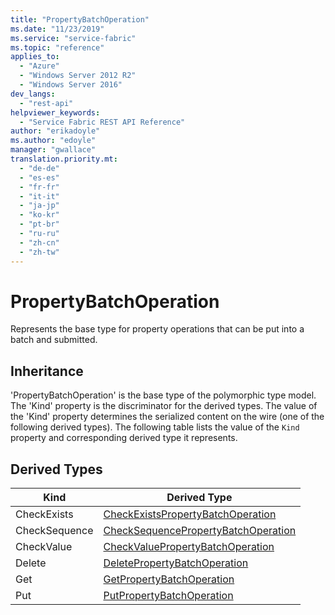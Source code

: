 ```yaml
---
title: "PropertyBatchOperation"
ms.date: "11/23/2019"
ms.service: "service-fabric"
ms.topic: "reference"
applies_to: 
  - "Azure"
  - "Windows Server 2012 R2"
  - "Windows Server 2016"
dev_langs: 
  - "rest-api"
helpviewer_keywords: 
  - "Service Fabric REST API Reference"
author: "erikadoyle"
ms.author: "edoyle"
manager: "gwallace"
translation.priority.mt: 
  - "de-de"
  - "es-es"
  - "fr-fr"
  - "it-it"
  - "ja-jp"
  - "ko-kr"
  - "pt-br"
  - "ru-ru"
  - "zh-cn"
  - "zh-tw"
---
```

# PropertyBatchOperation

Represents the base type for property operations that can be put into a batch and submitted.
## Inheritance

'PropertyBatchOperation' is the base type of the polymorphic type model. The 'Kind' property is the discriminator for the derived types. 
The value of the 'Kind' property determines the serialized content on the wire (one of the following derived types). 
The following table lists the value of the `Kind` property and corresponding derived type it represents.
## Derived Types

| Kind | Derived Type |
| --- | --- | 
| CheckExists | [CheckExistsPropertyBatchOperation](sfclient-v70-model-checkexistspropertybatchoperation.md) |
| CheckSequence | [CheckSequencePropertyBatchOperation](sfclient-v70-model-checksequencepropertybatchoperation.md) |
| CheckValue | [CheckValuePropertyBatchOperation](sfclient-v70-model-checkvaluepropertybatchoperation.md) |
| Delete | [DeletePropertyBatchOperation](sfclient-v70-model-deletepropertybatchoperation.md) |
| Get | [GetPropertyBatchOperation](sfclient-v70-model-getpropertybatchoperation.md) |
| Put | [PutPropertyBatchOperation](sfclient-v70-model-putpropertybatchoperation.md) |

